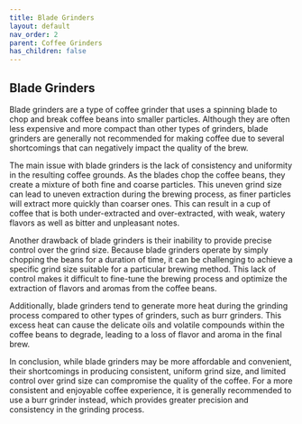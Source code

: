 ```yaml
---
title: Blade Grinders
layout: default
nav_order: 2
parent: Coffee Grinders
has_children: false
---
```


## Blade Grinders
Blade grinders are a type of coffee grinder that uses a spinning blade to chop and break coffee beans into smaller particles. Although they are often less expensive and more compact than other types of grinders, blade grinders are generally not recommended for making coffee due to several shortcomings that can negatively impact the quality of the brew.

The main issue with blade grinders is the lack of consistency and uniformity in the resulting coffee grounds. As the blades chop the coffee beans, they create a mixture of both fine and coarse particles. This uneven grind size can lead to uneven extraction during the brewing process, as finer particles will extract more quickly than coarser ones. This can result in a cup of coffee that is both under-extracted and over-extracted, with weak, watery flavors as well as bitter and unpleasant notes.

Another drawback of blade grinders is their inability to provide precise control over the grind size. Because blade grinders operate by simply chopping the beans for a duration of time, it can be challenging to achieve a specific grind size suitable for a particular brewing method. This lack of control makes it difficult to fine-tune the brewing process and optimize the extraction of flavors and aromas from the coffee beans.

Additionally, blade grinders tend to generate more heat during the grinding process compared to other types of grinders, such as burr grinders. This excess heat can cause the delicate oils and volatile compounds within the coffee beans to degrade, leading to a loss of flavor and aroma in the final brew.

In conclusion, while blade grinders may be more affordable and convenient, their shortcomings in producing consistent, uniform grind size, and limited control over grind size can compromise the quality of the coffee. For a more consistent and enjoyable coffee experience, it is generally recommended to use a burr grinder instead, which provides greater precision and consistency in the grinding process.
